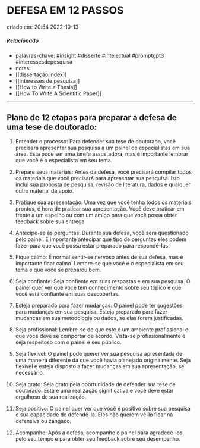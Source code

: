# DEFESA EM 12 PASSOS
criado em: 20:54 2022-10-13

##### Relacionado
- palavras-chave: #insight #disserte #intelectual #promptgpt3 #interessesdepesquisa 
- notas:
- [[dissertação index]]
- [[interesses de pesquisa]]
- [[How to Write a Thesis]]
- [[How To Write A Scientific Paper]]
---
## Plano de 12 etapas para preparar a defesa de uma tese de doutorado:

1. Entender o processo: Para defender sua tese de doutorado, você precisará apresentar sua pesquisa a um painel de especialistas em sua área. Esta pode ser uma tarefa assustadora, mas é importante lembrar que você é o especialista em seu tema.

2. Prepare seus materiais: Antes da defesa, você precisará compilar todos os materiais que você precisará para apresentar sua pesquisa. Isto inclui sua proposta de pesquisa, revisão de literatura, dados e qualquer outro material de apoio.

3. Pratique sua apresentação: Uma vez que você tenha todos os materiais prontos, é hora de praticar sua apresentação. Você deve praticar em frente a um espelho ou com um amigo para que você possa obter feedback sobre sua entrega.

4. Antecipe-se às perguntas: Durante sua defesa, você será questionado pelo painel. É importante antecipar que tipo de perguntas eles podem fazer para que você possa estar preparado para respondê-las.

5. Fique calmo: É normal sentir-se nervoso antes de sua defesa, mas é importante ficar calmo. Lembre-se que você é o especialista em seu tema e que você se preparou bem.

6. Seja confiante: Seja confiante em suas respostas e em sua pesquisa. O painel quer ver que você tem conhecimento sobre seu tópico e que você está confiante em suas descobertas.

7. Esteja preparado para fazer mudanças: O painel pode ter sugestões para mudanças em sua pesquisa. Esteja preparado para fazer mudanças em sua metodologia ou dados, se elas forem justificadas.

8. Seja profissional: Lembre-se de que este é um ambiente profissional e que você deve se comportar de acordo. Vista-se profissionalmente e seja respeitoso com o painel e seu público.

9. Seja flexível: O painel pode querer ver sua pesquisa apresentada de uma maneira diferente da que você havia planejado originalmente. Seja flexível e esteja disposto a fazer mudanças em sua apresentação, se necessário.

10. Seja grato: Seja grato pela oportunidade de defender sua tese de doutorado. Esta é uma realização significativa e você deve estar orgulhoso de sua realização.

11. Seja positivo: O painel quer ver que você é positivo sobre sua pesquisa e sua capacidade de defendê-la. Eles não querem vê-lo ficar na defensiva ou zangado.

12. Acompanhe: Após a defesa, acompanhe o painel para agradecê-los pelo seu tempo e para obter seu feedback sobre seu desempenho.
